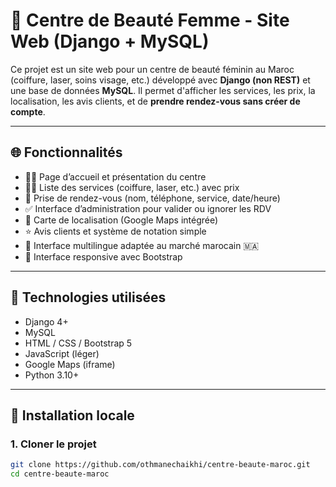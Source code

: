 # 💅 Centre de Beauté Femme - Site Web (Django + MySQL)

Ce projet est un site web pour un centre de beauté féminin au Maroc (coiffure, laser, soins visage, etc.) développé avec **Django (non REST)** et une base de données **MySQL**. Il permet d'afficher les services, les prix, la localisation, les avis clients, et de **prendre rendez-vous sans créer de compte**.

---

## 🌐 Fonctionnalités

- 🧖‍♀️ Page d’accueil et présentation du centre
- 💇‍♀️ Liste des services (coiffure, laser, etc.) avec prix
- 📆 Prise de rendez-vous (nom, téléphone, service, date/heure)
- ✅ Interface d’administration pour valider ou ignorer les RDV
- 📍 Carte de localisation (Google Maps intégrée)
- ⭐ Avis clients et système de notation simple
- 💬 Interface multilingue adaptée au marché marocain 🇲🇦
- 📱 Interface responsive avec Bootstrap

---

## 🧰 Technologies utilisées

- Django 4+
- MySQL
- HTML / CSS / Bootstrap 5
- JavaScript (léger)
- Google Maps (iframe)
- Python 3.10+

---

## 🚀 Installation locale

### 1. Cloner le projet

```bash
git clone https://github.com/othmanechaikhi/centre-beaute-maroc.git
cd centre-beaute-maroc
